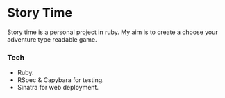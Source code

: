 # Story Time
Story time is a personal project in ruby. My aim is to create a choose your adventure type readable game.

### Tech
* Ruby.
* RSpec & Capybara for testing.
* Sinatra for web deployment.
